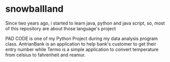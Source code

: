 # snowballland
Since two years ago, i started to learn java, python and java script, so, most of this repository are about those language's project

PAD CODE is one of my Python Project during my data analysis program class. AntrianBank is an application to help bank's customer
to get their entry number while Termo is a simple application to convert temperature from celsius to fahrenheit and reamur.
